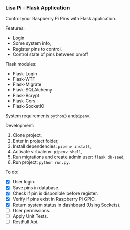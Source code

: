 ### Lisa Pi - Flask Application

Control your Raspberry Pi Pins with Flask application.

Features:
- Login
- Some system info,
- Register pins to control,
- Control state of pins between on/off

Flask modules:
- Flask-Login
- Flask-WTF
- Flask-Migrate
- Flask-SQLAlchemy
- Flask-Bcrypt
- Flask-Cors
- Flask-SocketIO

System requirements:```python3``` and```pipenv```.

Development:
  1. Clone project,
  1. Enter in project folder,
  1. Install dependencies: ```pipenv install```,
  1. Activate virtualenv: ```pipenv shell```,
  1. Run migrations and create admin user: ```flask db-seed```,
  1. Run project: ```python run.py```.


To do:
- [x] User login.
- [x] Save pins in database.
- [x] Check if pin is disponible before register.
- [x] Verify if pins exist in Raspberry Pi GPIO.
- [x] Return system status in dashboard (Using Sockets).
- [ ] User permissions.
- [ ] Apply Unit Tests.
- [ ] RestFull Api.

